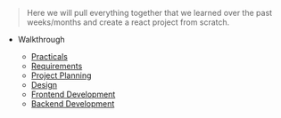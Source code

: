 > Here we will pull everything together that we learned over the past weeks/months and create a react project from scratch.

- Walkthrough

  - [Practicals](/integrated-exercise/walkthrough/practicals.md)
  - [Requirements](/integrated-exercise/walkthrough/requirements.md)
  - [Project Planning](/integrated-exercise/walkthrough/project-planning.md)
  - [Design](/integrated-exercise/walkthrough/design.md)
  - [Frontend Development](/integrated-exercise/walkthrough/frontend.md)
  - [Backend Development](/integrated-exercise/walkthrough/backend.md)
